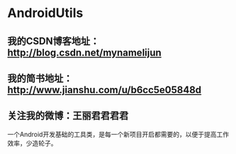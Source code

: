 # AndroidUtils
## 我的CSDN博客地址：http://blog.csdn.net/mynamelijun
## 我的简书地址： http://www.jianshu.com/u/b6cc5e05848d
## 关注我的微博：王丽君君君君
一个Android开发基础的工具类，是每一个新项目开启都需要的，以便于提高工作效率，少造轮子。


